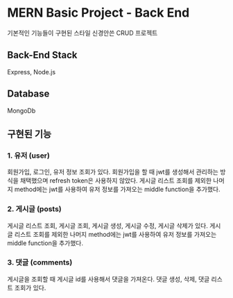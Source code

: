 # MERN Basic Project - Back End

기본적인 기능들이 구현된 스타일 신경안쓴 CRUD 프로젝트

## Back-End Stack

Express, Node.js

## Database

MongoDb

## 구현된 기능

### 1. 유저 (user)

회원가입, 로그인, 유저 정보 조회가 있다.
회원가입을 할 때 jwt를 생성해서 관리하는 방식을 채택했으며
refresh token은 사용하지 않았다.
게시글 리스트 조회를 제외한 나머지 method에는 jwt를 사용하여 유저 정보를 가져오는 middle function을 추가했다.

### 2. 게시글 (posts)

게시글 리스트 조회, 게시글 조회, 게시글 생성, 게시글 수정, 게시글 삭제가 있다.
게시글 리스트 조회를 제외한 나머지 method에는 jwt를 사용하여 유저 정보를 가져오는 middle function을 추가했다.

### 3. 댓글 (comments)

게시글을 조회할 때 게시글 id를 사용해서 댓글을 가져온다.
댓글 생성, 삭제, 댓글 리스트 조회가 있다.
